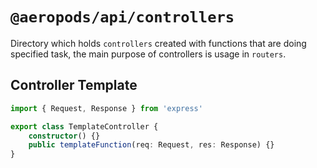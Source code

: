# `@aeropods/api/controllers`

Directory which holds `controllers` created with functions that are doing
specified task, the main purpose of controllers is usage in `routers`.

## Controller Template

```ts
import { Request, Response } from 'express'

export class TemplateController {
	constructor() {}
	public templateFunction(req: Request, res: Response) {}
}
```
